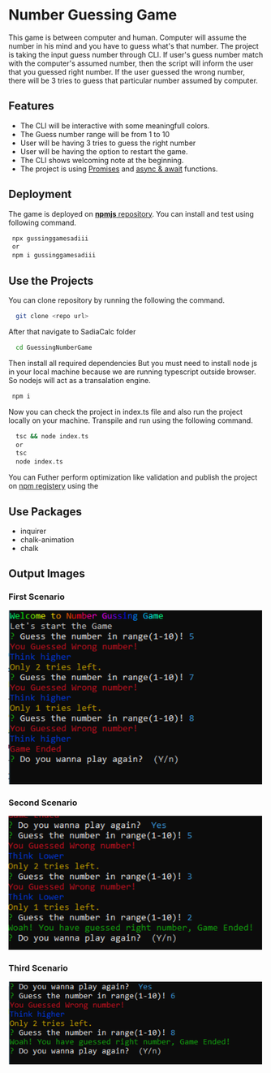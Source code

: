 
# Number Guessing Game

This game is between computer and human. Computer will assume the number in his mind and you have to guess what's that number. The project is taking the input guess number through CLI. If user's guess number match with the computer's assumed number, then the script will inform the user that you guessed right number. If the user guessed the wrong number, there will be 3 tries to guess that particular number assumed by computer. 


## Features

- The CLI will be interactive with some meaningfull colors.
- The Guess number range will be from 1 to 10
- User will be having 3 tries to guess the right number
- User will be having the option to restart the game.
- The CLI shows welcoming note at the beginning.  
- The project is using [Promises](https://www.educba.com/typescript-promise/) and [async & await](https://blog.logrocket.com/async-await-in-typescript/) functions. 



## Deployment

The game is deployed on [**npmjs** repository](https://www.npmjs.com/). 
You can install and test using following command.

```bash 
 npx gussinggamesadiii  
 or 
 npm i gussinggamesadiii
```

## Use the Projects

You can clone repository by running the following the command.

```bash
  git clone <repo url>
```
After that navigate to SadiaCalc folder

```bash
  cd GuessingNumberGame
```
Then install all required dependencies
But you must need to install node js in your local machine because we are running typescript outside browser. So nodejs will act as a transalation engine.
```bash
 npm i
```

Now you can check the project in index.ts file and also run the project locally on your machine.
Transpile and run using the following command.

```bash
  tsc && node index.ts
  or 
  tsc
  node index.ts
```
You can Futher perform optimization like validation and publish the project on [npm registery](https://www.npmjs.com/) using the 
## Use Packages

- inquirer
- chalk-animation
- chalk


## Output Images

### First Scenario

<img src = "results_images/pic3.PNG" width = 500>

### Second Scenario

<img src = "results_images/pic4.PNG" width = 500>

### Third Scenario

<img src = "results_images/pic5.PNG" width = 500>
